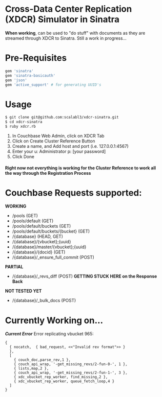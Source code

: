 # Cross-Data Center Replication (XDCR) Simulator in Sinatra

**When working**, can be used to "do stuff" with documents as they are streamed through XDCR to Sinatra. Still a work in progress...

# Pre-Requisites

```ruby
gem 'sinatra'
gem 'sinatra-basicauth'
gem 'json'
gem 'active_support' # for generating UUID's
```

# Usage

```bash
$ git clone git@github.com:scalabl3/xdcr-sinatra.git
$ cd xdcr-sinatra
$ ruby xdcr.rb
```

  1. In Couchbase Web Admin, click on XDCR Tab
  2. Click on Create Cluster Reference Button
  3. Create a name, and Add host and port (i.e. 127.0.0.1:4567)
  4. Enter your u: Administrator p: [your password]
  5. Click Done
  
#### Right now not everything is working for the Cluster Reference to work all the way through the Registration Process

# Couchbase Requests supported: #

**WORKING**

- /pools (GET)
- /pools/default (GET)
- /pools/default/buckets (GET) 
- /pools/default/buckets/{bucket} (GET) 
- /{database} (HEAD, GET)
- /{database}/{vbucket};{uuid}
- /{database}/master/{vbucket};{uuid}
- /{database}/{docid} (GET)
- /{database}/_ensure_full_commit (POST)

**PARTIAL**
- /{database}/_revs_diff (POST) **GETTING STUCK HERE on the Response Back**

**NOT TESTED YET**
- /{database}/_bulk_docs (POST)

# Currently Working on... #

***Current Error***
Error replicating vbucket 965: 

    {
      { nocatch,  { bad_request, <<"Invalid rev format">> }
      }, 
      [
        { couch_doc,parse_rev,1 }, 
        { couch_api_wrap, '-get_missing_revs/2-fun-0-', 1 }, 
        { lists,map,2 }, 
        { couch_api_wrap, '-get_missing_revs/2-fun-1-', 3 }, 
        { xdc_vbucket_rep_worker, find_missing,2 }, 
        { xdc_vbucket_rep_worker, queue_fetch_loop,4 }
      ]
    }
